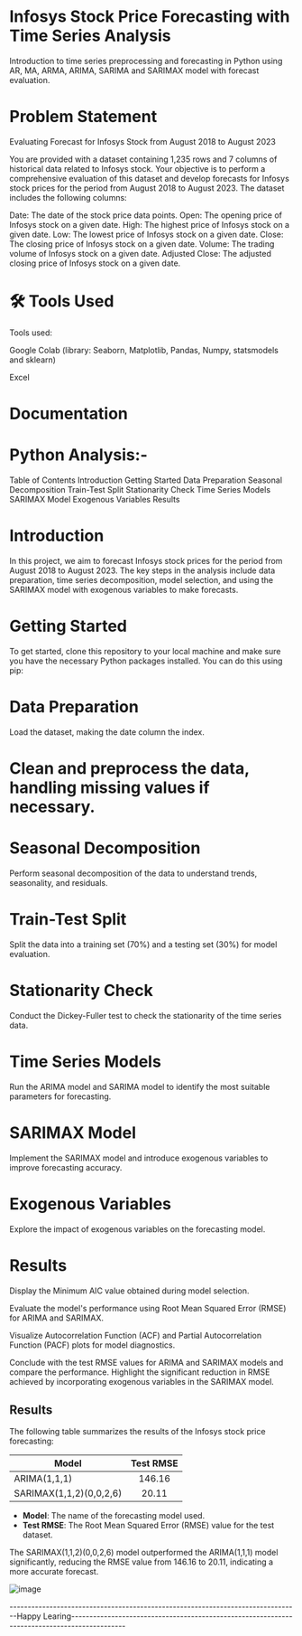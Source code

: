 # Infosys Stock Price Forecasting with Time Series Analysis
Introduction to time series preprocessing and forecasting in Python using AR, MA, ARMA, ARIMA, SARIMA and SARIMAX model with forecast evaluation.

# Problem Statement
Evaluating Forecast for Infosys Stock from August 2018 to August 2023

You are provided with a dataset containing 1,235 rows and 7 columns of historical data related to Infosys stock. Your objective is to perform a comprehensive evaluation of this dataset and develop forecasts for Infosys stock prices for the period from August 2018 to August 2023. The dataset includes the following columns:

Date: The date of the stock price data points.
Open: The opening price of Infosys stock on a given date.
High: The highest price of Infosys stock on a given date.
Low: The lowest price of Infosys stock on a given date.
Close: The closing price of Infosys stock on a given date.
Volume: The trading volume of Infosys stock on a given date.
Adjusted Close: The adjusted closing price of Infosys stock on a given date.

# 🛠 Tools Used
Tools used:

Google Colab (library: Seaborn, Matplotlib, Pandas, Numpy, statsmodels and sklearn)

Excel
# Documentation
# Python Analysis:-
Table of Contents
Introduction
Getting Started
Data Preparation
Seasonal Decomposition
Train-Test Split
Stationarity Check
Time Series Models
SARIMAX Model
Exogenous Variables
Results
# Introduction
In this project, we aim to forecast Infosys stock prices for the period from August 2018 to August 2023. The key steps in the analysis include data preparation, time series decomposition, model selection, and using the SARIMAX model with exogenous variables to make forecasts.

# Getting Started
To get started, clone this repository to your local machine and make sure you have the necessary Python packages installed. You can do this using pip:

# Data Preparation
Load the dataset, making the date column the index.

# Clean and preprocess the data, handling missing values if necessary.

# Seasonal Decomposition
Perform seasonal decomposition of the data to understand trends, seasonality, and residuals.

# Train-Test Split
Split the data into a training set (70%) and a testing set (30%) for model evaluation.

# Stationarity Check
Conduct the Dickey-Fuller test to check the stationarity of the time series data.

# Time Series Models
Run the ARIMA model and SARIMA model to identify the most suitable parameters for forecasting.

# SARIMAX Model
Implement the SARIMAX model and introduce exogenous variables to improve forecasting accuracy.

# Exogenous Variables
Explore the impact of exogenous variables on the forecasting model.

# Results
Display the Minimum AIC value obtained during model selection.

Evaluate the model's performance using Root Mean Squared Error (RMSE) for ARIMA and SARIMAX.

Visualize Autocorrelation Function (ACF) and Partial Autocorrelation Function (PACF) plots for model diagnostics.

Conclude with the test RMSE values for ARIMA and SARIMAX models and compare the performance. Highlight the significant reduction in RMSE achieved by incorporating exogenous variables in the SARIMAX model.

## Results

The following table summarizes the results of the Infosys stock price forecasting:

| Model                   | Test RMSE |
|------------------------ |:---------:|
| ARIMA(1,1,1)            | 146.16   |
| SARIMAX(1,1,2)(0,0,2,6) | 20.11 |

- **Model**: The name of the forecasting model used.
- **Test RMSE**: The Root Mean Squared Error (RMSE) value for the test dataset.

The SARIMAX(1,1,2)(0,0,2,6) model outperformed the ARIMA(1,1,1) model significantly, reducing the RMSE value from 146.16 to 20.11, indicating a more accurate forecast.

![image](https://github.com/YogenderS/Infosys-Stock-Time-Series-Analysis/assets/111232917/b224e08d-aa59-4699-acec-53048383ce7a)

--------------------------------------------------------------------------------Happy Learing---------------------------------------------------------------------------------------------

